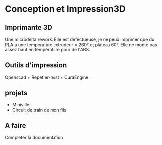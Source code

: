 # Conception et Impression3D
## Imprimante 3D

Une microdelta rework. Elle est defectueuse, je ne peux imprimer que du PLA a une temperature extrudeur = 260° et plateau 60°. Elle ne monte pas assez haut en température pour de l'ABS.

## Outils d'impression

Openscad + Repetier-host + CuraEngine

## projets

* Miniville
* Circuit de train de mon fils

## A faire

Completer la documentation
